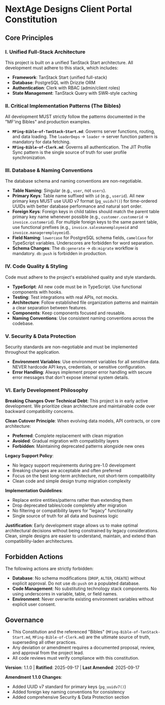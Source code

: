 # NextAge Designs Client Portal Constitution

## Core Principles

### I. Unified Full-Stack Architecture
This project is built on a unified TanStack Start architecture. All development must adhere to this stack, which includes:
- **Framework**: TanStack Start (unified full-stack)
- **Database**: PostgreSQL with Drizzle ORM
- **Authentication**: Clerk with RBAC (admin/client roles)
- **State Management**: TanStack Query with SWR-style caching

### II. Critical Implementation Patterns (The Bibles)
All development MUST strictly follow the patterns documented in the "MF'ing Bibles" and production examples.
- **`MFing-Bible-of-TanStack-Start.md`**: Governs server functions, routing, and data loading. The `loaderDeps` → `loader` → server function pattern is mandatory for data fetching.
- **`MFing-Bible-of-Clerk.md`**: Governs all authentication. The JIT Profile Sync pattern is the single source of truth for user profile synchronization.

### III. Database & Naming Conventions
The database schema and naming conventions are non-negotiable.
- **Table Naming**: Singular (e.g., `user`, not `users`).
- **Primary Keys**: Table name suffixed with `id` (e.g., `userid`). All new primary keys MUST use UUID v7 format (`pg_uuidv7()`) for time-ordered UUIDs with better database performance and natural sort order.
- **Foreign Keys**: Foreign keys in child tables should match the parent table primary key name whenever possible (e.g., `customer.customerid` → `invoice.customerid`). For multiple foreign keys to the same parent table, use functional prefixes (e.g., `invoice.salesmanemployeeid` and `invoice.manageremployeeid`).
- **Field Naming**: `lowercase` for PostgreSQL schema fields, `camelCase` for TypeScript variables. Underscores are forbidden for word separation.
- **Schema Changes**: The `db:generate` -> `db:migrate` workflow is mandatory. `db:push` is forbidden in production.

### IV. Code Quality & Styling
Code must adhere to the project's established quality and style standards.
- **TypeScript**: All new code must be in TypeScript. Use functional components with hooks.
- **Testing**: Test integrations with real APIs, not mocks.
- **Architecture**: Follow established file organization patterns and maintain a clear separation between features.
- **Components**: Keep components focused and reusable.
- **Naming Conventions**: Use consistent naming conventions across the codebase.

### V. Security & Data Protection
Security standards are non-negotiable and must be implemented throughout the application.
- **Environment Variables**: Use environment variables for all sensitive data. NEVER hardcode API keys, credentials, or sensitive configuration.
- **Error Handling**: Always implement proper error handling with secure error messages that don't expose internal system details.

### VI. Early Development Philosophy

**Breaking Changes Over Technical Debt**: This project is in early active development. We prioritize clean architecture and maintainable code over backward compatibility concerns.

**Clean Cutover Principle**: When evolving data models, API contracts, or core architecture:
- **Preferred**: Complete replacement with clean migration
- **Avoided**: Gradual migration with compatibility layers
- **Forbidden**: Maintaining deprecated patterns alongside new ones

**Legacy Support Policy**:
- No legacy support requirements during pre-1.0 development
- Breaking changes are acceptable and often preferred
- Focus on the best long-term architecture, not short-term compatibility
- Clean code and simple design trump migration complexity

**Implementation Guidelines**:
- Replace entire entities/patterns rather than extending them
- Drop deprecated tables/code completely after migration
- No filtering or compatibility layers for "legacy" functionality
- Single source of truth for all data and business logic

**Justification**: Early development stage allows us to make optimal architectural decisions without being constrained by legacy considerations. Clean, simple designs are easier to understand, maintain, and extend than compatibility-laden architectures.

## Forbidden Actions

The following actions are strictly forbidden:
- **Database**: No schema modifications (`DROP`, `ALTER`, `CREATE`) without explicit approval. Do not use `db:push` on a populated database.
- **Code Management**: No substituting technology stack components. No using underscores in variable, table, or field names.
- **Environment**: Never overwrite existing environment variables without explicit user consent.

## Governance

- This Constitution and the referenced "Bibles" (`MFing-Bible-of-TanStack-Start.md`, `MFing-Bible-of-Clerk.md`) are the ultimate source of truth, superseding all other practices.
- Any deviation or amendment requires a documented proposal, review, and approval from the project lead.
- All code reviews must verify compliance with this constitution.

**Version**: 1.1.0 | **Ratified**: 2025-09-17 | **Last Amended**: 2025-09-17

**Amendment 1.1.0 Changes**:
- Added UUID v7 standard for primary keys (`pg_uuidv7()`)
- Added foreign key naming conventions for consistency
- Added comprehensive Security & Data Protection section